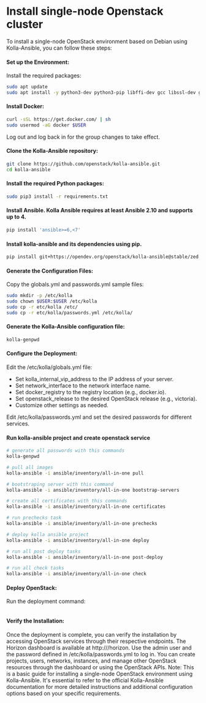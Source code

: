 # Install single-node Openstack cluster
To install a single-node OpenStack environment based on Debian using Kolla-Ansible, you can follow these steps:

#### Set up the Environment:
Install the required packages:
```bash
sudo apt update
sudo apt install -y python3-dev python3-pip libffi-dev gcc libssl-dev git
```

#### Install Docker:
```bash
curl -sSL https://get.docker.com/ | sh
sudo usermod -aG docker $USER
```
Log out and log back in for the group changes to take effect.

#### Clone the Kolla-Ansible repository:
```bash
git clone https://github.com/openstack/kolla-ansible.git
cd kolla-ansible
```

#### Install the required Python packages:
```bash
sudo pip3 install -r requirements.txt
```

#### Install Ansible. Kolla Ansible requires at least Ansible 2.10 and supports up to 4.
```bash
pip install 'ansible>=6,<7'
```

#### Install kolla-ansible and its dependencies using pip.
```bash
pip install git+https://opendev.org/openstack/kolla-ansible@stable/zed
```

#### Generate the Configuration Files:
Copy the globals.yml and passwords.yml sample files:
```bash
sudo mkdir -p /etc/kolla
sudo chown $USER:$USER /etc/kolla
sudo cp -r etc/kolla /etc/
sudo cp -r etc/kolla/passwords.yml /etc/kolla/
```

#### Generate the Kolla-Ansible configuration file:
```bash
kolla-genpwd
```

#### Configure the Deployment:
Edit the /etc/kolla/globals.yml file:
- Set kolla_internal_vip_address to the IP address of your server.
- Set network_interface to the network interface name.
- Set docker_registry to the registry location (e.g., docker.io).
- Set openstack_release to the desired OpenStack release (e.g., victoria).
- Customize other settings as needed.

Edit /etc/kolla/passwords.yml and set the desired passwords for different services.


#### Run kolla-ansible project and create openstack service
```bash
# generate all passwords with this commands
kolla-genpwd

# pull all images
kolla-ansible -i ansible/inventory/all-in-one pull

# bootstraping server with this command
kolla-ansible -i ansible/inventory/all-in-one bootstrap-servers

# create all certificates with this commands
kolla-ansible -i ansible/inventory/all-in-one certificates

# run prechecks task
kolla-ansible -i ansible/inventory/all-in-one prechecks

# deploy kolla ansible project
kolla-ansible -i ansible/inventory/all-in-one deploy

# run all post deploy tasks
kolla-ansible -i ansible/inventory/all-in-one post-deploy

# run all check tasks
kolla-ansible -i ansible/inventory/all-in-one check
```



#### Deploy OpenStack:
Run the deployment command:
```bash

```

#### Verify the Installation:
Once the deployment is complete, you can verify the installation by accessing OpenStack services through their respective endpoints.
The Horizon dashboard is available at http://<server-ip>/horizon.
Use the admin user and the password defined in /etc/kolla/passwords.yml to log in.
You can create projects, users, networks, instances, and manage other OpenStack resources through the dashboard or using the OpenStack APIs.
Note: This is a basic guide for installing a single-node OpenStack environment using Kolla-Ansible. It's essential to refer to the official Kolla-Ansible documentation for more detailed instructions and additional configuration options based on your specific requirements.